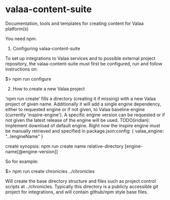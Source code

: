 # valaa-content-suite
Documentation, tools and templates for creating content for Valaa platform(s)

You need npm.

1. Configuring valaa-content-suite

To set up integrations to Valaa services and to possible external project repository, the
valaa-content-suite must first be configured, run and follow instructions on:

$> npm run configure

2. How to create a new Valaa project

'npm run create' fills a directory (creating it if missing) with a new Valaa project of given name.
Additionally it will add a single engine dependency, either to requested engine or if not given, to
Valaa baseline engine (currently 'inspire-engine'). A specific engine version can be requested or if
not given the latest release of the engine will be used.
TODO(iridian): Implement download of default engine. Right now the inspire engine must be manually
               retrieved and specified in package.json:config: { valaa_engine: "../engineName" }

create synopsis:
  npm run create name relative-directory [engine-name[\@engine-version]]

So for example:

$> npm run create chronicles ../chronicles

Will create the base directory structure and files such as project control scripts at ../chronicles.
Typically this directory is a publicly accessible git project for integrations, and will contain
github/npm style base files.
